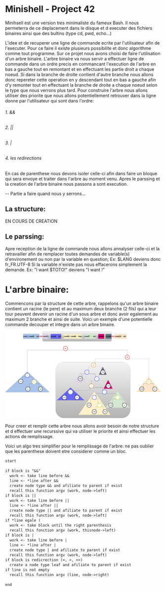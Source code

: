 # Minishell - Project 42

Minihsell est une version tres minimaliste du fameux Bash. Il nous permeterra de ce deplacement dans le disque et d executer des fichiers binaires ainsi que des bultins (type cd, pwd, echo...)

L'idee et de recuperer une ligne de commande ecrite par l'utilisateur afin de l'executer.
Pour ce faire il existe plusieurs possibilite et donc algorithme comme tout programme.
Sur ce projet nous avons choisi de faire l'utilisation d'un arbre binaire.
L'arbre binaire va nous servir a effectuer ligne de commande dans un ordre precis en commancant l'execution de l'arbre en bas a gauche tout en remontant et en effectuant les partie droit a chaque noeud. Si dans la branche de droite contient d'autre branche nous allons donc repereter cette operation en y descendant tout en bas a gauche afin d'y remonter tout en effectuant la branche de droite a chaque noeud selon le type que nous verrons plus tard.
Pour construire l'arbre nous allons utiliser des priorite que nous allons potentiellement retrouver dans la ligne donne par l'utilisateur qui sont dans l'ordre:
###### 1. &&
###### 2. ||
###### 3. |
###### 4. les redirections

En cas de parenthese nous devons isoler celle-ci afin dans faire un bloque qui sera envoye et traiter dans l'arbre au moment venu.
Apres le parssing et la creation de l'arbre binaire nous passons a sont execution.

-- Partie a faire quand nous y serrons...

## La structure:
EN COURS DE CREATION

## Le parssing:
Apre reception de la ligne de commande nous allons annalyser celle-ci et la retravailler afin de remplacer toutes demandes de variable(s) d'environement ou non par la variable en question;
Ex: $LANG deviens donc fr_FR.UTF-8
Si la variable n'existe pas nous effacerons simplement la demande.
Ex: "I want $TOTO!" deviens "I want !"

# L'arbre binaire:
Commencons par la structure de cette arbre, rappelons qu'un arbre binaire contient un racine (le pere) et au maximum deux branche (2 fils) qui a leur tour peuvent devenir un racine d'un sous arbre et donc avoir egalement au maximum 2 branche et ainsi de suite.
Voici un exemple d'une potentielle commande decouper et integre dans un arbre binaire.

![Alt text](img/bt.png?raw=true "Title")

Pour creer et remplir cette arbre nous allons avoir besoin de notre structure et d effectuer une recurssive qui va utiliser le priorite et ainsi effectuer les actions de remplissage.

Voici un algo tres simplifier pour le remplissage de l'arbre:
ne pas oublier que les parenthese doivent etre considerer comme un bloc.
```
start

if block is "&&"
  work <- take line before &&
  line <- *line after &&
  create node type && and afiliate to parent if exist
  recall this function argv (work, node->left)
if block is ||
  work <- take line before ||
  line <- *line after ||
  create node type || and afiliate to parent if exist
  recall this function argv (work, node->left)
if *line egale (
  work <- take block until the right parenthesis
  recall this fonction argv (work, thisnode->left)
if block is |
  work <- take line before |
  line <- *line after |
  create node type | and afiliate to parent if exist
  recall this function argv (work, node->left)
if block is redicrection (<, >, >>)
  create a node type leaf and afiliate to parent if exist
if line is not empty
  recall this function argv (line, node->right)

end
```
